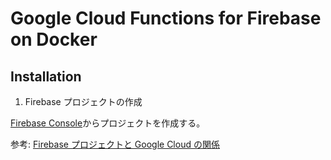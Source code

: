 # Google Cloud Functions for Firebase on Docker

## Installation

1. Firebase プロジェクトの作成

[Firebase Console](https://console.firebase.google.com/)からプロジェクトを作成する。

参考: [Firebase プロジェクトと Google Cloud の関係](https://firebase.google.com/docs/projects/learn-more?hl=ja#firebase-cloud-relationship)
